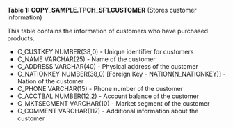 **Table 1: COPY_SAMPLE.TPCH_SF1.CUSTOMER** (Stores customer information)

This table contains the information of customers who have purchased products.

- C_CUSTKEY NUMBER(38,0) - Unique identifier for customers
- C_NAME VARCHAR(25) - Name of the customer
- C_ADDRESS VARCHAR(40) - Physical address of the customer
- C_NATIONKEY NUMBER(38,0) [Foreign Key - NATION(N_NATIONKEY)] - Nation of the customer
- C_PHONE VARCHAR(15) - Phone number of the customer
- C_ACCTBAL NUMBER(12,2) - Account balance of the customer
- C_MKTSEGMENT VARCHAR(10) - Market segment of the customer
- C_COMMENT VARCHAR(117) - Additional information about the customer